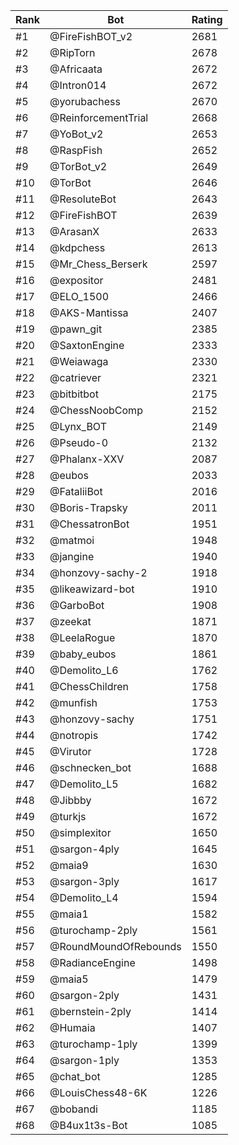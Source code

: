 Rank|Bot|Rating
---|---|---
#1|@FireFishBOT_v2|2681
#2|@RipTorn|2678
#3|@Africaata|2672
#4|@Intron014|2672
#5|@yorubachess|2670
#6|@ReinforcementTrial|2668
#7|@YoBot_v2|2653
#8|@RaspFish|2652
#9|@TorBot_v2|2649
#10|@TorBot|2646
#11|@ResoluteBot|2643
#12|@FireFishBOT|2639
#13|@ArasanX|2633
#14|@kdpchess|2613
#15|@Mr_Chess_Berserk|2597
#16|@expositor|2481
#17|@ELO_1500|2466
#18|@AKS-Mantissa|2407
#19|@pawn_git|2385
#20|@SaxtonEngine|2333
#21|@Weiawaga|2330
#22|@catriever|2321
#23|@bitbitbot|2175
#24|@ChessNoobComp|2152
#25|@Lynx_BOT|2149
#26|@Pseudo-0|2132
#27|@Phalanx-XXV|2087
#28|@eubos|2033
#29|@FataliiBot|2016
#30|@Boris-Trapsky|2011
#31|@ChessatronBot|1951
#32|@matmoi|1948
#33|@jangine|1940
#34|@honzovy-sachy-2|1918
#35|@likeawizard-bot|1910
#36|@GarboBot|1908
#37|@zeekat|1871
#38|@LeelaRogue|1870
#39|@baby_eubos|1861
#40|@Demolito_L6|1762
#41|@ChessChildren|1758
#42|@munfish|1753
#43|@honzovy-sachy|1751
#44|@notropis|1742
#45|@Virutor|1728
#46|@schnecken_bot|1688
#47|@Demolito_L5|1682
#48|@Jibbby|1672
#49|@turkjs|1672
#50|@simplexitor|1650
#51|@sargon-4ply|1645
#52|@maia9|1630
#53|@sargon-3ply|1617
#54|@Demolito_L4|1594
#55|@maia1|1582
#56|@turochamp-2ply|1561
#57|@RoundMoundOfRebounds|1550
#58|@RadianceEngine|1498
#59|@maia5|1479
#60|@sargon-2ply|1431
#61|@bernstein-2ply|1414
#62|@Humaia|1407
#63|@turochamp-1ply|1399
#64|@sargon-1ply|1353
#65|@chat_bot|1285
#66|@LouisChess48-6K|1226
#67|@bobandi|1185
#68|@B4ux1t3s-Bot|1085
